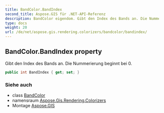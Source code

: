 ```yaml
---
title: BandColor.BandIndex
second_title: Aspose.GIS für .NET-API-Referenz
description: BandColor eigendom. Gibt den Index des Bands an. Die Nummerierung beginnt bei 0.
type: docs
weight: 20
url: /de/net/aspose.gis.rendering.colorizers/bandcolor/bandindex/
---
```

## BandColor.BandIndex property

Gibt den Index des Bands an. Die Nummerierung beginnt bei 0.

```csharp
public int BandIndex { get; set; }
```

### Siehe auch

* class [BandColor](../)
* namensraum [Aspose.Gis.Rendering.Colorizers](../../bandcolor/)
* Montage [Aspose.GIS](../../../)


